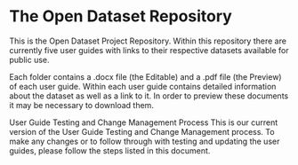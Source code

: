 # The Open Dataset Repository

This is the Open Dataset Project Repository. Within this repository there
are currently five user guides with links to their respective datasets
available for public use.

Each folder contains a .docx file (the Editable) and a .pdf file (the Preview)
of each user guide. Within each user guide contains detailed information
about the dataset as well as a link to it. In order to preview these
documents it may be necessary to download them.

User Guide Testing and Change Management Process
This is our current version of the User Guide Testing and Change
Management process. To make any changes or to follow through with
testing and updating the user guides, please follow the steps listed in this
document.
